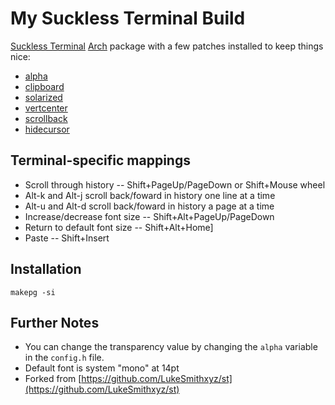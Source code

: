 # My Suckless Terminal Build

[Suckless Terminal](https://st.suckless.org) [Arch](https://www.archlinux.org/) package with a few patches installed to keep things nice:

+ [alpha](https://st.suckless.org/patches/alpha/)
+ [clipboard](https://st.suckless.org/patches/clipboard/)
+ [solarized](https://st.suckless.org/patches/solarized/)
+ [vertcenter](https://st.suckless.org/patches/vertcenter/)
+ [scrollback](https://st.suckless.org/patches/scrollback/)
+ [hidecursor](https://st.suckless.org/patches/hidecursor/])

## Terminal-specific mappings

+ Scroll through history -- Shift+PageUp/PageDown or Shift+Mouse wheel
+ Alt-k and Alt-j scroll back/foward in history one line at a time
+ Alt-u and Alt-d scroll back/foward in history a page at a time
+ Increase/decrease font size -- Shift+Alt+PageUp/PageDown
+ Return to default font size -- Shift+Alt+Home]
+ Paste -- Shift+Insert

## Installation

```
makepg -si
```

## Further Notes

+ You can change the transparency value by changing the `alpha` variable in the `config.h` file.
+ Default font is system "mono" at 14pt
+ Forked from [https://github.com/LukeSmithxyz/st](https://github.com/LukeSmithxyz/st)
